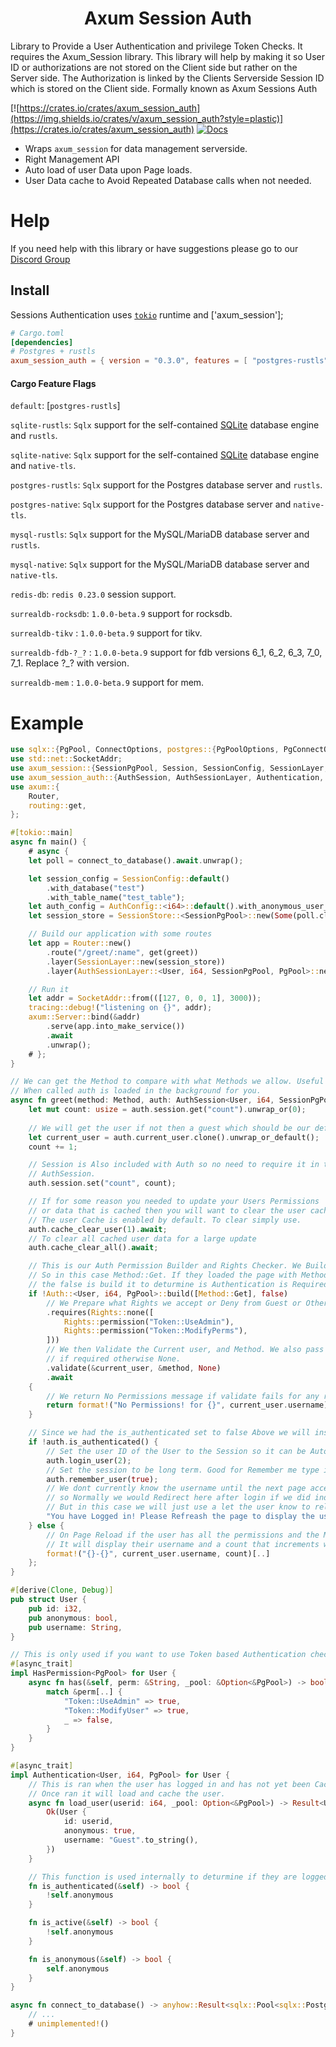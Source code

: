 <h1 align="center">
 Axum Session Auth
</h1>

Library to Provide a User Authentication and privilege Token Checks. It requires the Axum_Session library.
This library will help by making it so User ID or authorizations are not stored on the Client side but rather on the Server side.
The Authorization is linked by the Clients Serverside Session ID which is stored on the Client side. Formally known as Axum Sessions Auth

[![https://crates.io/crates/axum_session_auth](https://img.shields.io/crates/v/axum_session_auth?style=plastic)](https://crates.io/crates/axum_session_auth)
[![Docs](https://docs.rs/axum_session_auth/badge.svg)](https://docs.rs/axum_session_auth)

- Wraps `axum_session` for data management serverside.
- Right Management API
- Auto load of user Data upon Page loads.
- User Data cache to Avoid Repeated Database calls when not needed.

# Help

If you need help with this library or have suggestions please go to our [Discord Group](https://discord.gg/gVXNDwpS3Z)

## Install

 Sessions Authentication uses [`tokio`] runtime and ['axum_session'];

[`tokio`]: https://github.com/tokio-rs/tokio
[`native-tls`]: https://crates.io/crates/native-tls
[`rustls`]: https://crates.io/crates/rustls
[`sqlx`]: https://crates.io/crates/sqlx
[`axum_session`]: https://crates.io/crates/axum_session

```toml
# Cargo.toml
[dependencies]
# Postgres + rustls
axum_session_auth = { version = "0.3.0", features = [ "postgres-rustls" ] }
```

#### Cargo Feature Flags
`default`: [`postgres-rustls`]

`sqlite-rustls`: `Sqlx` support for the self-contained [SQLite](https://sqlite.org/) database engine and `rustls`.

`sqlite-native`: `Sqlx` support for the self-contained [SQLite](https://sqlite.org/) database engine and `native-tls`.

`postgres-rustls`: `Sqlx` support for the Postgres database server and `rustls`.

`postgres-native`: `Sqlx` support for the Postgres database server and `native-tls`.

`mysql-rustls`: `Sqlx` support for the MySQL/MariaDB database server and `rustls`.

`mysql-native`: `Sqlx` support for the MySQL/MariaDB database server and `native-tls`.

`redis-db`:  `redis 0.23.0` session support.

`surrealdb-rocksdb`: `1.0.0-beta.9` support for rocksdb.

`surrealdb-tikv` : `1.0.0-beta.9` support for tikv.

`surrealdb-fdb-?_?` : `1.0.0-beta.9` support for fdb versions 6_1, 6_2, 6_3, 7_0, 7_1. Replace ?_? with version.

`surrealdb-mem` : `1.0.0-beta.9` support for mem.

# Example

```rust
use sqlx::{PgPool, ConnectOptions, postgres::{PgPoolOptions, PgConnectOptions}};
use std::net::SocketAddr;
use axum_session::{SessionPgPool, Session, SessionConfig, SessionLayer, DatabasePool};
use axum_session_auth::{AuthSession, AuthSessionLayer, Authentication, AuthConfig};
use axum::{
    Router,
    routing::get,
};

#[tokio::main]
async fn main() {
    # async {
    let poll = connect_to_database().await.unwrap();

    let session_config = SessionConfig::default()
        .with_database("test")
        .with_table_name("test_table");
    let auth_config = AuthConfig::<i64>::default().with_anonymous_user_id(Some(1));
    let session_store = SessionStore::<SessionPgPool>::new(Some(poll.clone().into()), session_config);

    // Build our application with some routes
    let app = Router::new()
        .route("/greet/:name", get(greet))
        .layer(SessionLayer::new(session_store))
        .layer(AuthSessionLayer::<User, i64, SessionPgPool, PgPool>::new(Some(poll)).with_config(auth_config));

    // Run it
    let addr = SocketAddr::from(([127, 0, 0, 1], 3000));
    tracing::debug!("listening on {}", addr);
    axum::Server::bind(&addr)
        .serve(app.into_make_service())
        .await
        .unwrap();
    # };
}

// We can get the Method to compare with what Methods we allow. Useful if this supports multiple methods.
// When called auth is loaded in the background for you.
async fn greet(method: Method, auth: AuthSession<User, i64, SessionPgPool, PgPool>) -> &'static str {
    let mut count: usize = auth.session.get("count").unwrap_or(0);
    
    // We will get the user if not then a guest which should be our default.
    let current_user = auth.current_user.clone().unwrap_or_default();
    count += 1;

    // Session is Also included with Auth so no need to require it in the function arguments if your using
    // AuthSession.
    auth.session.set("count", count);

    // If for some reason you needed to update your Users Permissions 
    // or data that is cached then you will want to clear the user cache if it is enabled.
    // The user Cache is enabled by default. To clear simply use.
    auth.cache_clear_user(1).await;
    // To clear all cached user data for a large update
    auth.cache_clear_all().await;

    // This is our Auth Permission Builder and Rights Checker. We Build it with the Methods to check for
    // So in this case Method::Get. If they loaded the page with Method::Post it will fail with the no Permissions! error.
    // the false is build it to deturmine is Authentication is Required or not. this runs is_authenticated() when true. 
    if !Auth::<User, i64, PgPool>::build([Method::Get], false)
        // We Prepare what Rights we accept or Deny from Guest or Other users.
        .requires(Rights::none([
            Rights::permission("Token::UseAdmin"),
            Rights::permission("Token::ModifyPerms"),
        ]))
        // We then Validate the Current user, and Method. We also pass our Database along for database permissions checking
        // if required otherwise None.
        .validate(&current_user, &method, None)
        .await
    {
        // We return No Permissions message if validate fails for any reason.
        return format!("No Permissions! for {}", current_user.username)[];
    }

    // Since we had the is_authenticated set to false Above we will instead use it to login our Guest user. 
    if !auth.is_authenticated() {
        // Set the user ID of the User to the Session so it can be Auto Loaded the next load or redirect
        auth.login_user(2);
        // Set the session to be long term. Good for Remember me type instances.
        auth.remember_user(true);
        // We dont currently know the username until the next page access.
        // so Normally we would Redirect here after login if we did indeed login.
        // But in this case we will just use a let the user know to reload the page for the example.
        "You have Logged in! Please Refreash the page to display the username and counter."
    } else {
        // On Page Reload if the user has all the permissions and the Method is correct and they are logged in
        // It will display their username and a count that increments with each page refreash.
        format!("{}-{}", current_user.username, count)[..]
    };
}

#[derive(Clone, Debug)]
pub struct User {
    pub id: i32,
    pub anonymous: bool,
    pub username: String,
}

// This is only used if you want to use Token based Authentication checks
#[async_trait]
impl HasPermission<PgPool> for User {
    async fn has(&self, perm: &String, _pool: &Option<&PgPool>) -> bool {
        match &perm[..] {
            "Token::UseAdmin" => true,
            "Token::ModifyUser" => true,
            _ => false,
        }
    }
}

#[async_trait]
impl Authentication<User, i64, PgPool> for User {
    // This is ran when the user has logged in and has not yet been Cached in the system.
    // Once ran it will load and cache the user.
    async fn load_user(userid: i64, _pool: Option<&PgPool>) -> Result<User> {
        Ok(User {
            id: userid,
            anonymous: true,
            username: "Guest".to_string(),
        })
    }

    // This function is used internally to deturmine if they are logged in or not.
    fn is_authenticated(&self) -> bool {
        !self.anonymous
    }

    fn is_active(&self) -> bool {
        !self.anonymous
    }

    fn is_anonymous(&self) -> bool {
        self.anonymous
    }
}

async fn connect_to_database() -> anyhow::Result<sqlx::Pool<sqlx::Postgres>> {
    // ...
    # unimplemented!()
}
```
